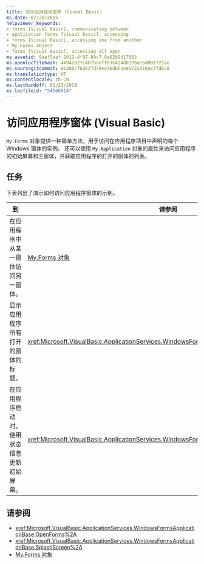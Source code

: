 ```yaml
---
title: 访问应用程序窗体 (Visual Basic)
ms.date: 07/20/2015
helpviewer_keywords:
- forms [Visual Basic], communicating between
- application forms [Visual Basic], accessing
- forms [Visual Basic], accessing one from another
- My.Forms object
- forms [Visual Basic], accessing all open
ms.assetid: 9aaf5aaf-2012-4f97-89c7-6e62b9d17863
ms.openlocfilehash: 44942827c4bfbaeffb3e424d8339ac6d001722ae
ms.sourcegitcommit: 6b308cf6d627d78ee36dbbae8972a310ac7fd6c8
ms.translationtype: HT
ms.contentlocale: zh-CN
ms.lasthandoff: 01/23/2019
ms.locfileid: "54566914"
---
```

# <a name="accessing-application-forms-visual-basic"></a>访问应用程序窗体 (Visual Basic)
`My.Forms` 对象提供一种简单方法，用于访问在应用程序项目中声明的每个 Windows 窗体的实例。 还可以使用 `My.Application` 对象的属性来访问应用程序的初始屏幕和主窗体，并获取应用程序的打开的窗体的列表。  
  
## <a name="tasks"></a>任务  
 下表列出了演示如何访问应用程序窗体的示例。  
  
|到|请参阅|  
|---|---|  
|在应用程序中从某一窗体访问另一窗体。|[My.Forms 对象](../../../visual-basic/language-reference/objects/my-forms-object.md)|  
|显示应用程序所有打开的窗体的标题。|<xref:Microsoft.VisualBasic.ApplicationServices.WindowsFormsApplicationBase.OpenForms%2A>|  
|在应用程序启动时，使用状态信息更新初始屏幕。|<xref:Microsoft.VisualBasic.ApplicationServices.WindowsFormsApplicationBase.SplashScreen%2A>|  
  
## <a name="see-also"></a>请参阅
- <xref:Microsoft.VisualBasic.ApplicationServices.WindowsFormsApplicationBase.OpenForms%2A>
- <xref:Microsoft.VisualBasic.ApplicationServices.WindowsFormsApplicationBase.SplashScreen%2A>
- [My.Forms 对象](../../../visual-basic/language-reference/objects/my-forms-object.md)

